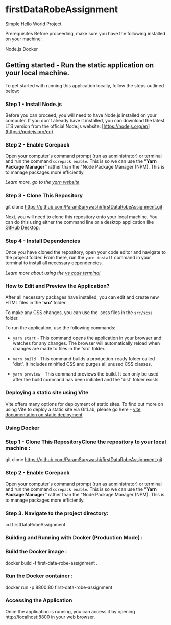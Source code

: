 # firstDataRobeAssignment
Simple Hello World Project


Prerequisites
Before proceeding, make sure you have the following installed on your machine:

Node.js 
Docker


## Getting started - Run the static application on your local machine.

To get started with running this application locally, follow the steps outlined below:

### Step 1 - Install Node.js

Before you can proceed, you will need to have Node.js installed on your computer. If you don't already have it installed, you can download the latest LTS version from the official Node.js website: [https://nodejs.org/en](https://nodejs.org/en).

### Step 2 - Enable Corepack

Open your computer's command prompt (run as administrator) or terminal and run the command `corepack enable`. This is so we can use the **"Yarn Package Manager"** rather than the "Node Package Manager (NPM). This is to manage packages more efficiently.

_Learn more, go to the [yarn website](https://yarnpkg.com/getting-started/install)_

### Step 3 - Clone This Repository
git clone https://github.com/ParamSurywashi/firstDataRobeAssignment.git

Next, you will need to clone this repository onto your local machine. You can do this using either the command line or a desktop application like [GitHub Desktop](https://desktop.github.com/).


### Step 4 - Install Dependencies

Once you have cloned the repository, open your code editor and navigate to the project folder. From there, run the `yarn install` command in your terminal to install all necessary dependencies.

_Learn more about using the [vs code terminal](https://code.visualstudio.com/docs/terminal/basics)_

### How to Edit and Preview the Application?

After all necessary packages have installed, you can edit and create new HTML files in the **'src'** folder.

To make any CSS changes, you can use the .scss files in the `src/scss` folder.

To run the application, use the following commands:

- `yarn start` - This command opens the application in your browser and watches for any changes. The browser will automatically reload when changes are made to files in the 'src' folder.

- `yarn build` - This command builds a production-ready folder called 'dist'. It includes minified CSS and purges all unused CSS classes.

- `yarn preview` - This command previews the build. It can only be used after the build command has been initiated and the 'dist' folder exists.

### Deploying a static site using Vite

Vite offers many options for deployment of static sites. To find out more on using Vite to deploy a static site via GitLab, please go here - [vite documentation on static deployment](https://vitejs.dev/guide/static-deploy.html#gitlab-pages-and-gitlab-ci)


### Using Docker

### Step 1 - Clone This RepositoryClone the repository to your local machine     :   
git clone https://github.com/ParamSurywashi/firstDataRobeAssignment.git

### Step 2 - Enable Corepack

Open your computer's command prompt (run as administrator) or terminal and run the command `corepack enable`. This is so we can use the **"Yarn Package Manager"** rather than the "Node Package Manager (NPM). This is to manage packages more efficiently.

### Step 3. Navigate to the project directory:
cd firstDataRobeAssignment

### Building and Running with Docker (Production Mode) :

### Build the Docker image      :          
docker build -t first-data-robe-assignment .


### Run the Docker container        :        
docker run -p 8800:80 first-data-robe-assignment


### Accessing the Application       
Once the application is running, you can access it by opening http://localhost:8800 in your web browser.
